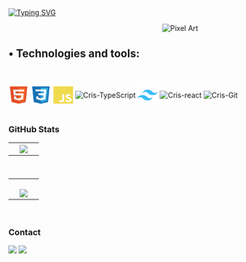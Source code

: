 [![Typing SVG](https://readme-typing-svg.demolab.com?font=Fira+Code&pause=1000&color=00FF7F&width=435&lines=Hi%2C+everyone!+I'm+Cristiano.;Welcome+to+my+Github+profile!+)](https://git.io/typing-svg)


<div width="300"><img src="https://www.icegif.com/wp-content/uploads/2023/05/icegif-567.gif" alt="Pixel Art" align="right" width="200"></div>

<br/>
<h2 style="display: block">• Technologies and tools:</h2>
<br>
<div style="display: inline_block"><br>
  <img align="center" alt="Cris-HTML" height="35" width="40" src="https://raw.githubusercontent.com/devicons/devicon/master/icons/html5/html5-original.svg">
  <img align="center" alt="Cris-CSS" height="35" width="40" src="https://raw.githubusercontent.com/devicons/devicon/master/icons/css3/css3-original.svg">
  <img align="center" alt="Cris-Js" height="35" width="40" src="https://raw.githubusercontent.com/devicons/devicon/master/icons/javascript/javascript-plain.svg">
  <img align="center" alt="Cris-TypeScript" height="35" width="40" src="https://cdn.jsdelivr.net/gh/devicons/devicon@latest/icons/typescript/typescript-original.svg" />
  <img align="center" alt="Cris-Tailwindcss" height="35" width="40" src="https://raw.githubusercontent.com/devicons/devicon/master/icons/tailwindcss/tailwindcss-original.svg"/>
  <img align="center" alt="Cris-react" height="35" width="40" src="https://cdn.jsdelivr.net/gh/devicons/devicon@latest/icons/react/react-original.svg" />
  <img align="center" alt="Cris-Git" height="35" width="40" src="https://cdn.jsdelivr.net/gh/devicons/devicon/icons/git/git-original.svg">
</div><br>

### GitHub Stats

<table>
  <tr>
    <td valign="top" width="50%">
      <div align="center">
        <img src="https://github-readme-stats.vercel.app/api?username=cristianosts&show_icons=true&count_private=true&hide_border=true&theme=dark" align="center" />
      </div>
    </td> 
</table>
    <br>
<table>
    <td valign="top" width="50%"> <br>
      <div align="center">
      <img src="https://github-readme-stats.vercel.app/api/top-langs/?username=cristianosts&hide_border=true&layout=compact&theme=dark" align="center" />
      </div>
    </td>
  </tr>
</table>  
<br> 
    
### Contact

<div> 
  <a href="https://www.linkedin.com/in/cristiano-santos-800062346/" target="_blank"><img src="https://img.shields.io/badge/-LinkedIn-%230077B5?style=for-the-badge&logo=linkedin&logoColor=white" target="_blank"></a> 
  <a href="mailto:cristianosantosreal@gmail.com"><img src="https://img.shields.io/badge/-Gmail-%23333?style=for-the-badge&logo=gmail&logoColor=white" target="_blank"></a>
</div>
